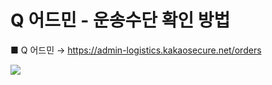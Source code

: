 # Q 어드민 - 운송수단 확인 방법

■ Q 어드민 → <https://admin-logistics.kakaosecure.net/orders>

**![](https://kakaomobilitysupport.zendesk.com/hc/article_attachments/34225858140057)**